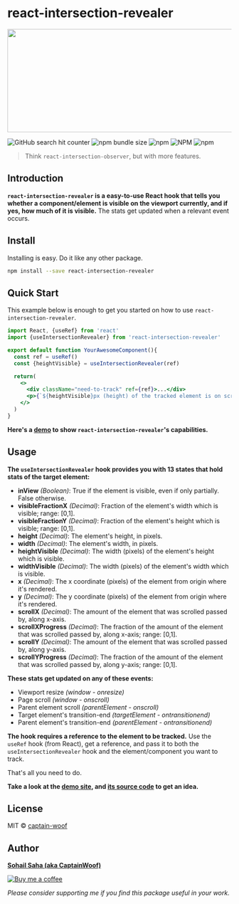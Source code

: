 # react-intersection-revealer

<p align="center">
  <img width="640" height="232" src="https://drive.google.com/uc?export=download&id=1tJxmTfwqaCCKnDlcFNIA7S85ijLJdvvO">
</p>

![GitHub search hit counter](https://img.shields.io/github/search/captain-woof/react-intersection-revealer/goto?color=%23ffee00) ![npm bundle size](https://img.shields.io/bundlephobia/minzip/react-intersection-revealer?color=%236969b3) ![npm](https://img.shields.io/npm/dm/react-intersection-revealer?color=%2351ae17) ![NPM](https://img.shields.io/npm/l/react-intersection-revealer?color=%23f55d3e) ![npm](https://img.shields.io/npm/v/react-intersection-revealer?color=%2366101f)

> Think `react-intersection-observer`, but with more features.

## Introduction

**`react-intersection-revealer` is a easy-to-use React hook that tells you whether a component/element is visible on the viewport currently, and if yes, how much of it is visible.** The stats get updated when a relevant event occurs.

## Install

Installing is easy. Do it like any other package.

```bash
npm install --save react-intersection-revealer
```

## Quick Start

This example below is enough to get you started on how to use `react-intersection-revealer`.

```jsx
import React, {useRef} from 'react'
import {useIntersectionRevealer} from 'react-intersection-revealer'

export default function YourAwesomeComponent(){
  const ref = useRef()
  const {heightVisible} = useIntersectionRevealer(ref)

  return(
    <>
      <div className="need-to-track" ref={ref}>...</div>
      <p>{`${heightVisible}px (height) of the tracked element is on screen`}</p>
    </>
  )
}
```
**Here's a [demo](https://sohail-saha.in/react-intersection-revealer/) to show `react-intersection-revealer`'s capabilities.**

## Usage

**The `useIntersectionRevealer` hook provides you with 13 states that hold stats of the target element:**

- **inView** *(Boolean)*: True if the element is visible, even if only partially. False otherwise.
- **visibleFractionX** *(Decimal)*: Fraction of the element's width which is visible; range: [0,1].
- **visibleFractionY** *(Decimal)*: Fraction of the element's height which is visible; range: [0,1].
- **height** *(Decimal)*: The element's height, in pixels.
- **width** *(Decimal)*: The element's width, in pixels.
- **heightVisible** *(Decimal)*: The width (pixels) of the element's height which is visible.
- **widthVisible** *(Decimal)*: The width (pixels) of the element's width which is visible.
- **x** *(Decimal)*: The x coordinate (pixels) of the element from origin where it's rendered.
- **y** *(Decimal)*: The y coordinate (pixels) of the element from origin where it's rendered.
- **scrollX** *(Decimal)*: The amount of the element that was scrolled passed by, along x-axis.
- **scrollXProgress** *(Decimal)*: The fraction of the amount of the element that was scrolled passed by, along x-axis; range: [0,1].
- **scrollY** *(Decimal)*: The amount of the element that was scrolled passed by, along y-axis.
- **scrollYProgress** *(Decimal)*: The fraction of the amount of the element that was scrolled passed by, along y-axis; range: [0,1].

**These stats get updated on any of these events:**
  - Viewport resize *(window - onresize)*
  - Page scroll *(window - onscroll)*
  - Parent element scroll *(parentElement - onscroll)*
  - Target element's transition-end *(targetElement - ontransitionend)*
  - Parent element's transition-end *(parentElement - ontransitionend)*

**The hook requires a reference to the element to be tracked.** Use the `useRef` hook (from React), get a reference, and pass it to both the `useIntersectionRevealer` hook and the element/component you want to track.

That's all you need to do.

**Take a look at the [demo site](https://sohail-saha.in/react-intersection-revealer/), and [its source code](https://github.com/captain-woof/react-intersection-revealer/tree/master/example) to get an idea.**

## License

MIT © [captain-woof](https://github.com/captain-woof)

## Author

**[Sohail Saha (aka CaptainWoof)](https://sohail-saha.in)**

[![Buy me a coffee](https://img.buymeacoffee.com/button-api/?text=Buy%20me%20a%20coffee&emoji=&slug=captainwoof&button_colour=FFDD00&font_colour=000000&font_family=Lato&outline_colour=000000&coffee_colour=ffffff)](https://www.buymeacoffee.com/captainwoof)

*Please consider supporting me if you find this package useful in your work.*
